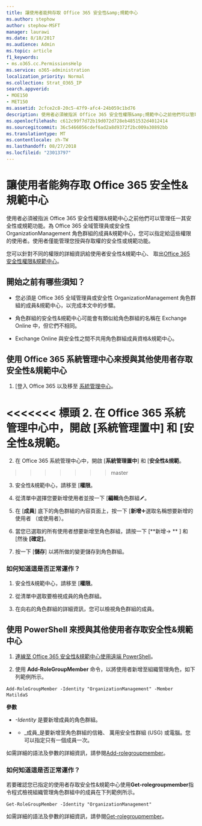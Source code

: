 ```yaml
---
title: 讓使用者能夠存取 Office 365 安全性&amp;規範中心
ms.author: stephow
author: stephow-MSFT
manager: laurawi
ms.date: 8/18/2017
ms.audience: Admin
ms.topic: article
f1_keywords:
- ms.o365.cc.PermissionsHelp
ms.service: o365-administration
localization_priority: Normal
ms.collection: Strat_O365_IP
search.appverid:
- MOE150
- MET150
ms.assetid: 2cfce2c8-20c5-47f9-afc4-24b059c1bd76
description: 使用者必須被指派 Office 365 安全性權限&amp;規範中心之前他們可以管理任一其安全性或規範功能。
ms.openlocfilehash: c612c99f7d72b19d072d728eb4851532d4012414
ms.sourcegitcommit: 36c5466056cdef6ad2a8d9372f2bc009a30892bb
ms.translationtype: MT
ms.contentlocale: zh-TW
ms.lasthandoff: 08/27/2018
ms.locfileid: "23013797"
---
```

# <a name="give-users-access-to-the-office-365-security-amp-compliance-center"></a>讓使用者能夠存取 Office 365 安全性&amp;規範中心

使用者必須被指派 Office 365 安全性權限&amp;規範中心之前他們可以管理任一其安全性或規範功能。為 Office 365 全域管理員或安全性 OrganizationManagement 角色群組的成員&amp;規範中心，您可以指定給這些權限的使用者。使用者僅能管理您授與存取權的安全性或規範功能。 
  
您可以針對不同的權限的詳細資訊給使用者安全性&amp;規範中心、 取出[Office 365 安全性權限&amp;規範中心](permissions-in-the-security-and-compliance-center.md)。
  
## <a name="what-do-you-need-to-know-before-you-begin"></a>開始之前有哪些須知？

- 您必須是 Office 365 全域管理員或安全性 OrganizationManagement 角色群組的成員&amp;規範中心，以完成本文中的步驟。
    
- 角色群組的安全性&amp;規範中心可能會有類似給角色群組的名稱在 Exchange Online 中，但它們不相同。 
    
- Exchange Online 與安全性之間不共用角色群組成員資格&amp;規範中心。
    
## <a name="use-the-office-365-admin-center-to-give-another-user-access-to-the-security-amp-compliance-center"></a>使用 Office 365 系統管理中心來授與其他使用者存取安全性&amp;規範中心

1. [登入 Office 365 以及移至 [系統管理中心](https://go.microsoft.com/fwlink/p/?LinkId=525275)。
    
<<<<<<< 標頭
2. 在 Office 365 系統管理中心中，開啟 [**系統管理置中**] 和 [**安全性&amp;規範**。 
=======
2. 在 Office 365 系統管理中心中，開啟 [**系統管理置中**] 和 [**安全性&amp;規範**。 
>>>>>>> master
    
3. 安全性&amp;規範中心，請移至 [**權限**。
    
4. 從清單中選擇您要新增使用者並按一下 [**編輯**角色群組![編輯圖示](media/O365_MDM_CreatePolicy_EditIcon.gif)。
    
5. 在 [**成員**] 底下的角色群組的內容頁面上，按一下 [**新增**![新增圖示](media/ITPro-EAC-AddIcon.gif)選取名稱想要新增的使用者 （或使用者）。 
    
6. 當您已選取的所有使用者想要新增至角色群組，請按一下 [**新增-\> ** ] 和 [然後 **[確定]**。
    
7. 按一下 [**儲存**] 以將所做的變更儲存到角色群組。 
    
### <a name="how-do-you-know-this-worked"></a>如何知道這是否正常運作？

1. 安全性&amp;規範中心，請移至 [**權限**。
    
2. 從清單中選取要檢視成員的角色群組。
    
3. 在向右的角色群組的詳細資訊，您可以檢視角色群組的成員。
    
## <a name="use-powershell-to-give-another-user-access-to-the-security-amp-compliance-center"></a>使用 PowerShell 來授與其他使用者存取安全性&amp;規範中心

1. [連線至 Office 365 安全性&amp;規範中心使用遠端 PowerShell](https://go.microsoft.com/fwlink/p/?LinkID=627084)。
    
2. 使用 **Add-RoleGroupMember** 命令，以將使用者新增至組織管理角色，如下列範例所示。 
    
  ```
  Add-RoleGroupMember -Identity "OrganizationManagement" -Member MatildaS
  
  ```

 **參數**
  
-  _-Identity_ 是要新增成員的角色群組。 
    
- - _成員_是要新增至角色群組的信箱、 萬用安全性群組 (USG) 或電腦。您可以指定只有一個成員一次。 
    
如需詳細的語法及參數的詳細資訊，請參閱[Add-rolegroupmember](https://go.microsoft.com/fwlink/p/?LinkId=510859)。
  
### <a name="how-do-you-know-this-worked"></a>如何知道這是否正常運作？

若要確認您已指定的使用者存取安全性&amp;規範中心使用**Get-rolegroupmember**指令程式檢視組織管理角色群組中的成員在下列範例所示。 
  
```
Get-RoleGroupMember -Identity "OrganizationManagement"

```

如需詳細的語法及參數的詳細資訊，請參閱[Get-rolegroupmember](https://go.microsoft.com/fwlink/p/?LinkId=510860)。
  

